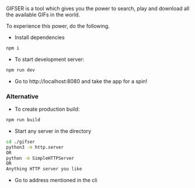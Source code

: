 GIFSER is a tool which gives you the power to search, play and download all the available GIFs in the world.

To experience this power, do the following.

- Install dependencies
```bash
npm i
```

- To start development server:
```bash
npm run dev
```

- Go to http://localhost:8080 and take the app for a spin!

### Alternative

- To create production build:
```bash
npm run build
```
- Start any server in the directory
```bash
cd ./gifser
python3 -m http.server
OR
python -m SimpleHTTPServer
OR
Anything HTTP server you like
```
- Go to address mentioned in the cli